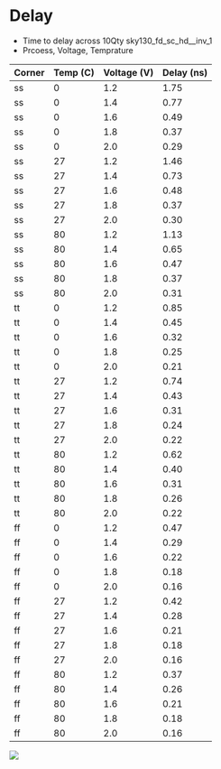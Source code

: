 # Delay

- Time to delay across 10Qty sky130_fd_sc_hd__inv_1
- Prcoess, Voltage, Temprature

| Corner     | Temp (C) | Voltage (V) | Delay (ns)  |
| ---------- | -------- | ----------- | ----------- |
| ss         | 0        | 1.2         | 1.75        |
| ss         | 0        | 1.4         | 0.77        |
| ss         | 0        | 1.6         | 0.49        |
| ss         | 0        | 1.8         | 0.37        |
| ss         | 0        | 2.0         | 0.29        |
| ss         | 27       | 1.2         | 1.46        |
| ss         | 27       | 1.4         | 0.73        |
| ss         | 27       | 1.6         | 0.48        |
| ss         | 27       | 1.8         | 0.37        |
| ss         | 27       | 2.0         | 0.30        |
| ss         | 80       | 1.2         | 1.13        |
| ss         | 80       | 1.4         | 0.65        |
| ss         | 80       | 1.6         | 0.47        |
| ss         | 80       | 1.8         | 0.37        |
| ss         | 80       | 2.0         | 0.31        |
| tt         | 0        | 1.2         | 0.85        |
| tt         | 0        | 1.4         | 0.45        |
| tt         | 0        | 1.6         | 0.32        |
| tt         | 0        | 1.8         | 0.25        |
| tt         | 0        | 2.0         | 0.21        |
| tt         | 27       | 1.2         | 0.74        |
| tt         | 27       | 1.4         | 0.43        |
| tt         | 27       | 1.6         | 0.31        |
| tt         | 27       | 1.8         | 0.24        |
| tt         | 27       | 2.0         | 0.22        |
| tt         | 80       | 1.2         | 0.62        |
| tt         | 80       | 1.4         | 0.40        |
| tt         | 80       | 1.6         | 0.31        |
| tt         | 80       | 1.8         | 0.26        |
| tt         | 80       | 2.0         | 0.22        |
| ff         | 0        | 1.2         | 0.47        |
| ff         | 0        | 1.4         | 0.29        |
| ff         | 0        | 1.6         | 0.22        |
| ff         | 0        | 1.8         | 0.18        |
| ff         | 0        | 2.0         | 0.16        |
| ff         | 27       | 1.2         | 0.42        |
| ff         | 27       | 1.4         | 0.28        |
| ff         | 27       | 1.6         | 0.21        |
| ff         | 27       | 1.8         | 0.18        |
| ff         | 27       | 2.0         | 0.16        |
| ff         | 80       | 1.2         | 0.37        |
| ff         | 80       | 1.4         | 0.26        |
| ff         | 80       | 1.6         | 0.21        |
| ff         | 80       | 1.8         | 0.18        |
| ff         | 80       | 2.0         | 0.16        |





![](capture.png)

